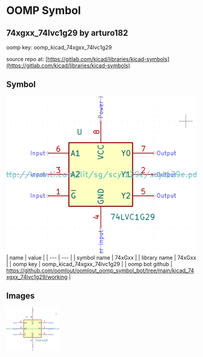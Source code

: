 # OOMP Symbol  
## 74xgxx_74lvc1g29  by arturo182  
  
oomp key: oomp_kicad_74xgxx_74lvc1g29  
  
source repo at: [https://gitlab.com/kicad/libraries/kicad-symbols](https://gitlab.com/kicad/libraries/kicad-symbols)  
## Symbol  
  
[![working.png](working_600.png)](working.png)  
| name | value | 
| --- | --- | 
| symbol name | 74xGxx | 
| library name | 74xGxx | 
| oomp key | oomp_kicad_74xgxx_74lvc1g29 | 
| oomp bot github | https://github.com/oomlout/oomlout_oomp_symbol_bot/tree/main/kicad_74xgxx_74lvc1g29/working | 
## Images  
  
[![working.png](working_140.png)](working.png)  
